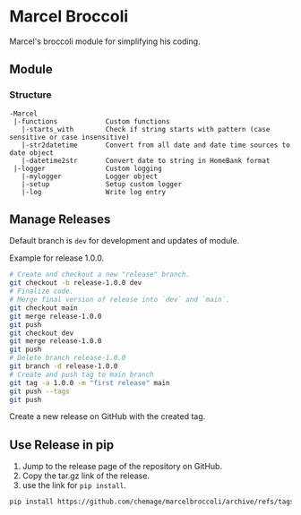 # Marcel Broccoli

Marcel's broccoli module for simplifying his coding.


## Module

### Structure

```
-Marcel
 |-functions            Custom functions
   |-starts_with        Check if string starts with pattern (case sensitive or case insensitive)
   |-str2datetime       Convert from all date and date time sources to date object
   |-datetime2str       Convert date to string in HomeBank format
 |-logger               Custom logging
   |-mylogger           Logger object
   |-setup              Setup custom logger
   |-log                Write log entry
```


## Manage Releases

Default branch is `dev` for development and updates of module.

Example for release 1.0.0.
```bash
# Create and checkout a new "release" branch.
git checkout -b release-1.0.0 dev
# Finalize code.
# Merge final version of release into `dev` and `main`.
git checkout main
git merge release-1.0.0
git push
git checkout dev
git merge release-1.0.0
git push
# Delete branch release-1.0.0
git branch -d release-1.0.0
# Create and push tag to main branch
git tag -a 1.0.0 -m "first release" main
git push --tags
git push
```

Create a new release on GitHub with the created tag.


## Use Release in pip

1. Jump to the release page of the repository on GitHub.
1. Copy the tar.gz link of the release.
1. use the link for `pip install`.

```bash
pip install https://github.com/chemage/marcelbroccoli/archive/refs/tags/1.0.0.tar.gz
```
